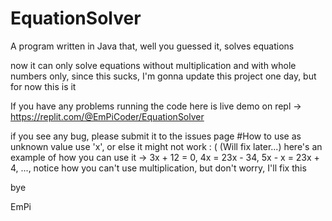 # EquationSolver
A program written in Java that, well you guessed it, solves equations

now it can only solve equations without multiplication and with whole numbers only, since this sucks, I'm gonna update this project one day, but for now this is it

If you have any problems running the code here is live demo on repl -> https://replit.com/@EmPiCoder/EquationSolver

if you see any bug, please submit it to the issues page
#How to use
as unknown value use 'x', or else it might not work : ( (Will fix later...)
here's an example of how you can use it -> 3x + 12 = 0, 4x = 23x - 34, 5x - x = 23x + 4, ..., notice how you can't use multiplication, but don't worry, I'll fix this

bye

EmPi
